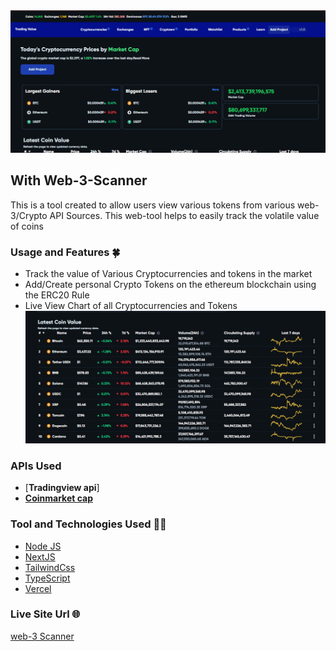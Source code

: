 <img src="./assets//Demo_Site1.png" alt="siteimg" width="600">

## With Web-3-Scanner

This is a tool created to allow users view various tokens from various
web-3/Crypto API Sources. This web-tool helps to easily track the volatile value of coins

### Usage and Features 🍀

- Track the value of Various Cryptocurrencies and tokens in the market
- Add/Create personal Crypto Tokens on the ethereum blockchain using the
  ERC20 Rule
- Live View Chart of all Cryptocurrencies and Tokens
  <img src="./assets//Demo_site2.png" width="600">

### APIs Used

- [**Tradingview api**]
- [**Coinmarket cap**](https://coinmarketcap.com)

### Tool and Technologies Used 🔧🧰

- [Node JS](https//nodejs.org)
- [NextJS](https//nextjs.com)
- [TailwindCss](https://tailwindcss.com)
- [TypeScript](https://typescript.com)
- [Vercel](https://vercel.com)

### Live Site Url 🌐

[web-3 Scanner](https://with-web3.vercel.app)
